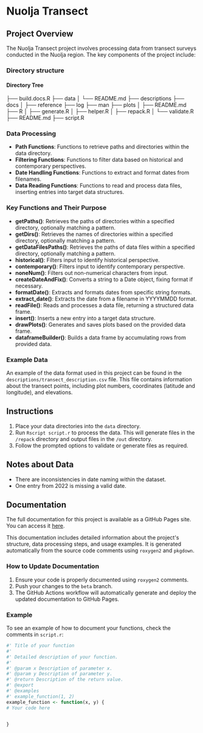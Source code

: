 # Nuolja Transect

## Project Overview
The Nuolja Transect project involves processing data from transect surveys conducted in the Nuolja region. The key components of the project include:

### Directory structure
<!-- TREE START -->
#### Directory Tree
├── build.docs.R
├── data
│   └── README.md
├── descriptions
├── docs
│   ├── reference
├── log
├── man
├── plots
│   ├── README.md
├── R
│   ├── generate.R
│   ├── helper.R
│   ├── repack.R
│   └── validate.R
├── README.md
├── script.R
<!-- TREE END -->

### Data Processing
- **Path Functions**: Functions to retrieve paths and directories within the data directory.
- **Filtering Functions**: Functions to filter data based on historical and contemporary perspectives.
- **Date Handling Functions**: Functions to extract and format dates from filenames.
- **Data Reading Functions**: Functions to read and process data files, inserting entries into target data structures.

### Key Functions and Their Purpose
- **getPaths()**: Retrieves the paths of directories within a specified directory, optionally matching a pattern.
- **getDirs()**: Retrieves the names of directories within a specified directory, optionally matching a pattern.
- **getDataFilesPaths()**: Retrieves the paths of data files within a specified directory, optionally matching a pattern.
- **historical()**: Filters input to identify historical perspective.
- **contemporary()**: Filters input to identify contemporary perspective.
- **noneNum()**: Filters out non-numerical characters from input.
- **createDateAndFix()**: Converts a string to a Date object, fixing format if necessary.
- **formatDate()**: Extracts and formats dates from specific string formats.
- **extract_date()**: Extracts the date from a filename in YYYYMMDD format.
- **readFile()**: Reads and processes a data file, returning a structured data frame.
- **insert()**: Inserts a new entry into a target data structure.
- **drawPlots()**: Generates and saves plots based on the provided data frame.
- **dataframeBuilder()**: Builds a data frame by accumulating rows from provided data.

### Example Data
An example of the data format used in this project can be found in the `descriptions/transect_description.csv` file. This file contains information about the transect points, including plot numbers, coordinates (latitude and longitude), and elevations.

## Instructions
1. Place your data directories into the `data` directory.
2. Run `Rscript script.r` to process the data. This will generate files in the `/repack` directory and output files in the `/out` directory.
3. Follow the prompted options to validate or generate files as required.

## Notes about Data
- There are inconsistencies in date naming within the dataset.
- One entry from 2022 is missing a valid date.

## Documentation
The full documentation for this project is available as a GitHub Pages site. You can access it [here](https://nicklassundin.github.io/Abisko-CIRC-Nuolja-Transect/).

This documentation includes detailed information about the project's structure, data processing steps, and usage examples. It is generated automatically from the source code comments using `roxygen2` and `pkgdown`.

### How to Update Documentation
1. Ensure your code is properly documented using `roxygen2` comments.
2. Push your changes to the `beta` branch.
3. The GitHub Actions workflow will automatically generate and deploy the updated documentation to GitHub Pages.

### Example
To see an example of how to document your functions, check the comments in `script.r`:

```r
#' Title of your function
#'
#' Detailed description of your function.
#'
#' @param x Description of parameter x.
#' @param y Description of parameter y.
#' @return Description of the return value.
#' @export
#' @examples
#' example_function(1, 2)
example_function <- function(x, y) {
# Your code here


}
```
